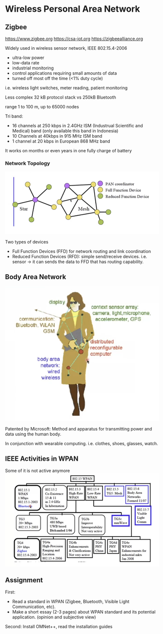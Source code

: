 # Wireless Personal Area Network
## Zigbee
https://www.zigbee.org
https://csa-iot.org
https://zigbeealliance.org

Widely used in wireless sensor network, IEEE 802.15.4-2006
- ultra-low power
- low-data rate
- industrial monitoring
- control applications requiring small amounts of data
- turned off most off the time (<1% duty cycle)

i.e. wireless light switches, meter reading, patient monitoring

Less complex 32 kB protocol stack vs 250kB Bluetooth

range 1 to 100 m, up to 65000 nodes

Tri band:
- 16 channels at 250 kbps in 2.4GHz ISM (Industrual Scientific and Medical) band (only available this band in Indonesia)
- 10 Channels at 40kbps in 915 MHz ISM band
- 1 channel at 20 kbps in European 868 MHz band

It works on months or even years in one fully charge of battery

### Network Topology
![](attachments/Pasted%20image%2020211124125101.png)

Two types of devices 
- Full Function Devices (FFD) for network routing and link coordination
- Reduced Function Devices (RFD): simple send/receive devices. i.e. sensor -> it can sends the data to FFD that has routing capability.

## Body Area Network
 ![](attachments/Pasted%20image%2020211124125412.png)
 
 Patented by Microsoft: Method and apparatus for transmitting power and data using the human body.
 
 In conjunction with wearable computing.
 i.e. clothes, shoes, glasses, watch.
 
 ## IEEE Activities in WPAN
 Some of it is not active anymore
 ![](attachments/Pasted%20image%2020211124125837.png)
 
 ## Assignment
First:
- Read a standard in WPAN (Zigbee, Bluetooth, Visible Light Communication, etc).
 - Make a short essay (2-3 pages) about WPAN standard and its potential application. (opinion and subjective view)

Second:
Install OMNet++, read the installation guides



 